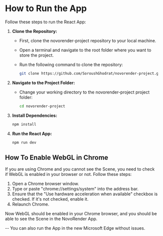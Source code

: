 # How to Run the App

Follow these steps to run the React App:

1. **Clone the Repository:**
   - First, clone the novorender-project repository to your local machine.
   - Open a terminal and navigate to the root folder where you want to store the project.
   - Run the following command to clone the repository:

     ```bash
     git clone https://github.com/SoroushGhodrat/novorender-project.git
     ```

2. **Navigate to the Project Folder:**
   - Change your working directory to the novorender-project project folder:

     ```bash
     cd novorender-project
     ```

3. **Install Dependencies:**

     ```bash
     npm install
     ```

4. **Run the React App:**

     ```bash
     npm run dev
     ```


## How To Enable WebGL in Chrome

If you are using Chrome and you cannot see the Scene, you need to check if WebGL is enabled in your browser or not. 
Follow these steps:

1. Open a Chrome browser window.
2. Type or paste "chrome://settings/system" into the address bar.
3. Ensure that the "Use hardware acceleration when available" checkbox is checked. If it's not checked, enable it.
4. Relaunch Chrome.

Now WebGL should be enabled in your Chrome browser, and you should be able to see the Scene in the NovoRender App.

-- You can also run the App in the new Microsoft Edge without issues.
